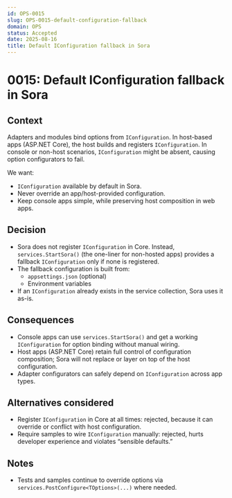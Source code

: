```yaml
---
id: OPS-0015
slug: OPS-0015-default-configuration-fallback
domain: OPS
status: Accepted
date: 2025-08-16
title: Default IConfiguration fallback in Sora
---
```

 
# 0015: Default IConfiguration fallback in Sora

## Context
Adapters and modules bind options from `IConfiguration`. In host-based apps (ASP.NET Core), the host builds and registers `IConfiguration`. In console or non-host scenarios, `IConfiguration` might be absent, causing option configurators to fail.

We want:
- `IConfiguration` available by default in Sora.
- Never override an app/host-provided configuration.
- Keep console apps simple, while preserving host composition in web apps.

## Decision
- Sora does not register `IConfiguration` in Core. Instead, `services.StartSora()` (the one-liner for non-hosted apps) provides a fallback `IConfiguration` only if none is registered.
- The fallback configuration is built from:
  - `appsettings.json` (optional)
  - Environment variables
- If an `IConfiguration` already exists in the service collection, Sora uses it as-is.

## Consequences
- Console apps can use `services.StartSora()` and get a working `IConfiguration` for option binding without manual wiring.
- Host apps (ASP.NET Core) retain full control of configuration composition; Sora will not replace or layer on top of the host configuration.
- Adapter configurators can safely depend on `IConfiguration` across app types.

## Alternatives considered
- Register `IConfiguration` in Core at all times: rejected, because it can override or conflict with host configuration.
- Require samples to wire `IConfiguration` manually: rejected, hurts developer experience and violates “sensible defaults.”

## Notes
- Tests and samples continue to override options via `services.PostConfigure<TOptions>(...)` where needed.
